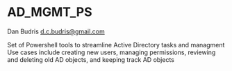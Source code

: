 # AD_MGMT_PS
 Dan Budris
 d.c.budris@gmail.com

 Set of Powershell tools to streamline Active Directory tasks and managment
 Use cases include creating new users, managing permissions, reviewing and deleting old AD objects, and keeping track AD objects
